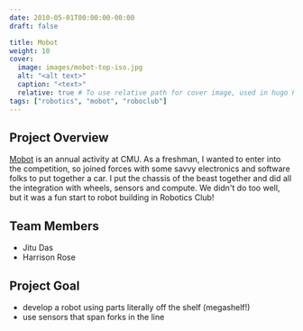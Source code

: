 ```yaml
---
date: 2010-05-01T00:00:00-00:00
draft: false

title: Mobot
weight: 10
cover:
  image: images/mobot-top-iso.jpg
  alt: "<alt text>"
  caption: "<text>"
  relative: true # To use relative path for cover image, used in hugo Page-bundles
tags: ["robotics", "mobot", "roboclub"]
---
```

## Project Overview
[Mobot](https://www.cs.cmu.edu/mobot/) is an annual activity at CMU. 
As a freshman, I wanted to enter into the competition, so joined forces with some savvy electronics and software folks to put together a car. I put the chassis of the beast together and did all the integration with wheels, sensors and compute.
We didn't do too well, but it was a fun start to robot building in Robotics Club!

## Team Members
* Jitu Das
* Harrison Rose


## Project Goal
* develop a robot using parts literally off the shelf (megashelf!)
* use sensors that span forks in the line
